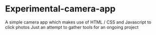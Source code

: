 # Experimental-camera-app

A simple camera app which makes use of HTML / CSS and Javascript to click photos 
Just an attempt to gather tools for an ongoing project

